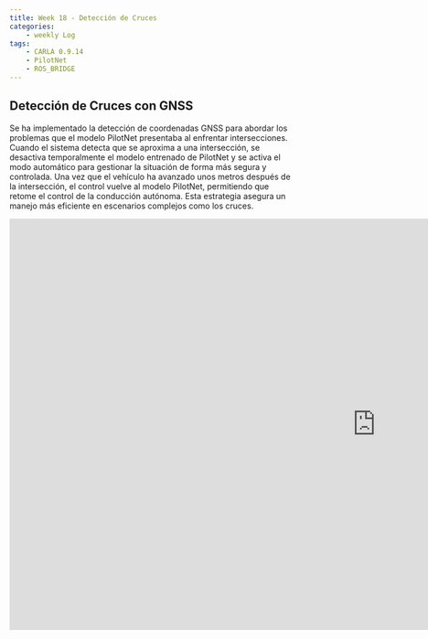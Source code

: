 ```yaml
---
title: Week 18 - Detección de Cruces
categories:
    - weekly Log
tags:
    - CARLA 0.9.14
    - PilotNet
    - ROS_BRIDGE
---
```


## Detección de Cruces con GNSS

Se ha implementado la detección de coordenadas GNSS para abordar los problemas que el modelo PilotNet presentaba al enfrentar intersecciones. Cuando el sistema detecta que se aproxima a una intersección, se desactiva temporalmente el modelo entrenado de PilotNet y se activa el modo automático para gestionar la situación de forma más segura y controlada. Una vez que el vehículo ha avanzado unos metros después de la intersección, el control vuelve al modelo PilotNet, permitiendo que retome el control de la conducción autónoma. Esta estrategia asegura un manejo más eficiente en escenarios complejos como los cruces.

<iframe width="1280" height="720" src="https://www.youtube.com/embed/i6B84oXIybw" title="Test Pilotnet - Detección de Cruces con GNSS" frameborder="0" allow="accelerometer; autoplay; clipboard-write; encrypted-media; gyroscope; picture-in-picture; web-share" referrerpolicy="strict-origin-when-cross-origin" allowfullscreen></iframe>